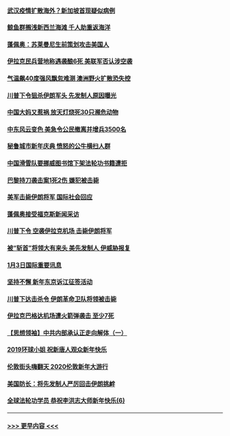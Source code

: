 #### [武汉疫情扩散海外？新加坡首现疑似病例](../pages/prog202/a102745347.md?t=01050701) 
#### [鲸鱼群搁浅新西兰海滩 千人助重返海洋](../pages/prog202/a102745257.md?t=01050701) 
#### [蓬佩奥：苏莱曼尼生前策划攻击美国人](../pages/prog202/a102745305.md?t=01050701) 
#### [伊拉克民兵营地称遇袭酿6死 美联军否认涉空袭](../pages/prog202/a102745093.md?t=01050701) 
#### [气温飙40度强风飘忽难测 澳洲野火扩散恐失控](../pages/prog202/a102744951.md?t=01050701) 
#### [川普下令狙杀伊朗军头 先发制人原因曝光](../pages/prog202/a102744900.md?t=01050701) 
#### [中国大妈又惹祸 放天灯烧死30只濒危动物](../pages/prog202/a102744899.md?t=01050701) 
#### [中东风云变色 美急令公民撤离并增兵3500名](../pages/prog202/a102744827.md?t=01050701) 
#### [秘鲁城市新年庆典 愤怒的公牛横扫人群](../pages/prog202/a102744618.md?t=01050701) 
#### [中国滑雪队要挪威图书馆下架法轮功书籍遭拒](../pages/prog202/a102744639.md?t=01050701) 
#### [巴黎持刀袭击案1死2伤 嫌犯被击毙](../pages/prog202/a102744566.md?t=01050701) 
#### [美军击毙伊朗将军 国际社会回应](../pages/prog202/a102744485.md?t=01050701) 
#### [蓬佩奥接受福克斯新闻采访](../pages/prog202/a102744480.md?t=01050701) 
#### [川普下令 空袭伊拉克机场 击毙伊朗将军](../pages/prog202/a102744470.md?t=01050701) 
#### [被“斩首”将领大有来头 美先发制人 伊威胁报复](../pages/prog202/a102744454.md?t=01050701) 
#### [1月3日国际重要讯息](../pages/prog202/a102744301.md?t=01050701) 
#### [坚持不懈 新年东京诉江征签活动](../pages/prog202/a102744303.md?t=01050701) 
#### [川普下达击杀令 伊朗革命卫队将领被击毙](../pages/prog202/a102741911.md?t=01050701) 
#### [伊拉克巴格达机场遭火箭弹袭击 至少7死](../pages/prog202/a102744115.md?t=01050701) 
#### [【思想领袖】中共内部承认正走向解体（一）](../pages/prog202/a102744097.md?t=01050701) 
#### [2019环球小姐 祝新唐人观众新年快乐](../pages/prog202/a102744043.md?t=01050701) 
#### [伦敦街头嗨翻天 2020伦敦新年大游行](../pages/prog202/a102743925.md?t=01050701) 
#### [美国防长：将先发制人严厉回击伊朗挑衅](../pages/prog202/a102743930.md?t=01050701) 
#### [全球法轮功学员 恭祝李洪志大师新年快乐(6)](../pages/prog202/a102743899.md?t=01050701) 

----
#### [ >>> 更早内容 <<< ](../indexes/prog202-earlier.md)
